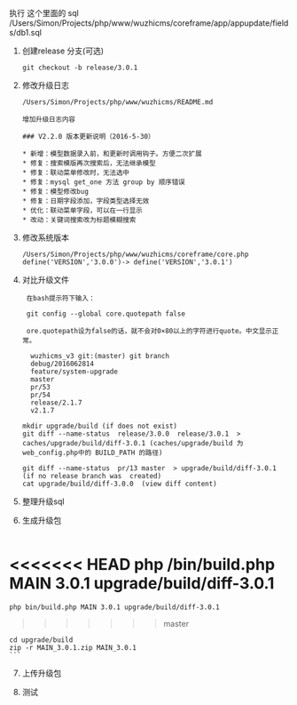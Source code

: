 执行 这个里面的 sql /Users/Simon/Projects/php/www/wuzhicms/coreframe/app/appupdate/fields/db1.sql

1. 创建release 分支(可选)

    ```[sh]
    git checkout -b release/3.0.1
    ```

2. 修改升级日志

    ```[php]
    /Users/Simon/Projects/php/www/wuzhicms/README.md

    增加升级日志内容

    ### V2.2.0 版本更新说明（2016-5-30）

    * 新增：模型数据录入前，和更新时调用钩子。方便二次扩展
    * 修复：搜索模版再次搜索后，无法继承模型
    * 修复：联动菜单修改时，无法选中
    * 修复：mysql get_one 方法 group by 顺序错误
    * 修复：模型修改bug
    * 修复：日期字段添加，字段类型选择无效
    * 优化：联动菜单字段，可以在一行显示
    * 改动：关键词搜索改为标题模糊搜索
    ```

3. 修改系统版本

    ```[php]
    /Users/Simon/Projects/php/www/wuzhicms/coreframe/core.php
    define('VERSION','3.0.0')-> define('VERSION','3.0.1')
    ```
4. 对比升级文件

    ```[sh]
     在bash提示符下输入：

     git config --global core.quotepath false

     ore.quotepath设为false的话，就不会对0×80以上的字符进行quote。中文显示正常。
    ```

    ```[sh]
      wuzhicms_v3 git:(master) git branch
      debug/2016062814
      feature/system-upgrade
      master
      pr/53
      pr/54
      release/2.1.7
      v2.1.7

    mkdir upgrade/build (if does not exist)
    git diff --name-status  release/3.0.0  release/3.0.1  > caches/upgrade/build/diff-3.0.1 (caches/upgrade/build 为web_config.php中的 BUILD_PATH 的路径)

    git diff --name-status  pr/13 master  > upgrade/build/diff-3.0.1  (if no release branch was  created)
    cat upgrade/build/diff-3.0.0  (view diff content)
    ```
5. 整理升级sql


6. 生成升级包

    ```[sh]
<<<<<<< HEAD
    php /bin/build.php MAIN 3.0.1 upgrade/build/diff-3.0.1
=======
    php bin/build.php MAIN 3.0.1 upgrade/build/diff-3.0.1
>>>>>>> master

    cd upgrade/build
    zip -r MAIN_3.0.1.zip MAIN_3.0.1
    ```

7. 上传升级包


8.  测试